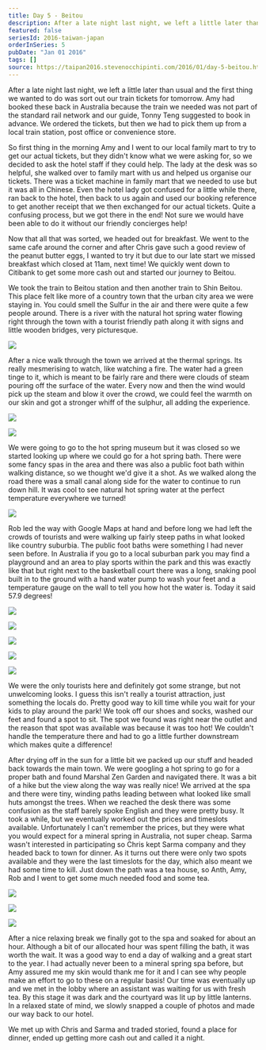 ```yaml
---
title: Day 5 - Beitou
description: After a late night last night, we left a little later than usual and the first thing we wanted to do was sort out our train tickets for tom...
featured: false
seriesId: 2016-taiwan-japan
orderInSeries: 5
pubDate: "Jan 01 2016"
tags: []
source: https://taipan2016.stevenocchipinti.com/2016/01/day-5-beitou.html
---
```


After a late night last night, we left a little later than usual and the first thing we wanted to do was sort out our train tickets for tomorrow. Amy had booked these back in Australia because the train we needed was not part of the standard rail network and our guide, Tonny Teng suggested to book in advance. We ordered the tickets, but then we had to pick them up from a local train station, post office or convenience store.

So first thing in the morning Amy and I went to our local family mart to try to get our actual tickets, but they didn't know what we were asking for, so we decided to ask the hotel staff if they could help. The lady at the desk was so helpful, she walked over to family mart with us and helped us organise our tickets. There was a ticket machine in family mart that we needed to use but it was all in Chinese. Even the hotel lady got confused for a little while there, ran back to the hotel, then back to us again and used our booking reference to get another receipt that we then exchanged for our actual tickets. Quite a confusing process, but we got there in the end! Not sure we would have been able to do it without our friendly concierges help!

Now that all that was sorted, we headed out for breakfast. We went to the same cafe around the corner and after Chris gave such a good review of the peanut butter eggs, I wanted to try it but due to our late start we missed breakfast which closed at 11am, next time! We quickly went down to Citibank to get some more cash out and started our journey to Beitou.

We took the train to Beitou station and then another train to Shin Beitou. This place felt like more of a country town that the urban city area we were staying in. You could smell the Sulfur in the air and there were quite a few people around. There is a river with the natural hot spring water flowing right through the town with a tourist friendly path along it with signs and little wooden bridges, very picturesque.

[![](https://4.bp.blogspot.com/-D_JQivZyQGk/VoaSGgGtSBI/AAAAAAAAD3c/R2N1CZLI0-o/s320/20160101_140501.jpg)](https://4.bp.blogspot.com/-D_JQivZyQGk/VoaSGgGtSBI/AAAAAAAAD3c/R2N1CZLI0-o/s1600/20160101_140501.jpg)

After a nice walk through the town we arrived at the thermal springs. Its really mesmerising to watch, like watching a fire. The water had a green tinge to it, which is meant to be fairly rare and there were clouds of steam pouring off the surface of the water. Every now and then the wind would pick up the steam and blow it over the crowd, we could feel the warmth on our skin and got a stronger whiff of the sulphur, all adding the experience.

[![](https://3.bp.blogspot.com/-nd1bMiHprgo/VqdMF9ezuuI/AAAAAAAAFJQ/ddNK0uArjuE/s320/DSC_4416-1.jpg)](https://3.bp.blogspot.com/-nd1bMiHprgo/VqdMF9ezuuI/AAAAAAAAFJQ/ddNK0uArjuE/s1600/DSC_4416-1.jpg)

[![](https://4.bp.blogspot.com/-wE_3ZVfx7vg/VoaSGjaRvdI/AAAAAAAAD3c/LRjibUs8n_8/s320/20160101_141735.jpg)](https://4.bp.blogspot.com/-wE_3ZVfx7vg/VoaSGjaRvdI/AAAAAAAAD3c/LRjibUs8n_8/s1600/20160101_141735.jpg)

We were going to go to the hot spring museum but it was closed so we started looking up where we could go for a hot spring bath. There were some fancy spas in the area and there was also a public foot bath within walking distance, so we thought we'd give it a shot. As we walked along the road there was a small canal along side for the water to continue to run down hill. It was cool to see natural hot spring water at the perfect temperature everywhere we turned!

[![](https://3.bp.blogspot.com/-EX0Lea67i4M/VqdMF95H9UI/AAAAAAAAFJQ/bd3ZVX_HXB4/s320/DSC_4422-2.jpg)](https://3.bp.blogspot.com/-EX0Lea67i4M/VqdMF95H9UI/AAAAAAAAFJQ/bd3ZVX_HXB4/s1600/DSC_4422-2.jpg)

Rob led the way with Google Maps at hand and before long we had left the crowds of tourists and were walking up fairly steep paths in what looked like country suburbia. The public foot baths were something I had never seen before. In Australia if you go to a local suburban park you may find a playground and an area to play sports within the park and this was exactly like that but right next to the basketball court there was a long, snaking pool built in to the ground with a hand water pump to wash your feet and a temperature gauge on the wall to tell you how hot the water is. Today it said 57.9 degrees!

[![](https://2.bp.blogspot.com/-1mIxPYWxwvM/VqdMF4WeXFI/AAAAAAAAFJQ/PhA2U7f71Ao/s320/DSC_4434-4.jpg)](https://2.bp.blogspot.com/-1mIxPYWxwvM/VqdMF4WeXFI/AAAAAAAAFJQ/PhA2U7f71Ao/s1600/DSC_4434-4.jpg)

[![](https://1.bp.blogspot.com/-V5eFIdUMSGk/VqdMF6NqodI/AAAAAAAAFJM/zZkKLZY6vXc/s320/DSC_4430-3.jpg)](https://1.bp.blogspot.com/-V5eFIdUMSGk/VqdMF6NqodI/AAAAAAAAFJM/zZkKLZY6vXc/s1600/DSC_4430-3.jpg)

[![](https://3.bp.blogspot.com/-voqxr3lsvGk/VqdMFyQTgHI/AAAAAAAAFJQ/Ozu094sSmgg/s320/DSC_4435-5.jpg)](https://3.bp.blogspot.com/-voqxr3lsvGk/VqdMFyQTgHI/AAAAAAAAFJQ/Ozu094sSmgg/s1600/DSC_4435-5.jpg)

[![](https://4.bp.blogspot.com/-EweBx65x0yY/VoaSGlnogSI/AAAAAAAAD3c/6gmXRxr-YCs/s320/20160101_154621.jpg)](https://4.bp.blogspot.com/-EweBx65x0yY/VoaSGlnogSI/AAAAAAAAD3c/6gmXRxr-YCs/s1600/20160101_154621.jpg)

[![](https://3.bp.blogspot.com/-NAkcCmZYfS0/VoaSGiDs9VI/AAAAAAAAD3c/AX01Q_u3X24/s320/20160101_154649.jpg)](https://3.bp.blogspot.com/-NAkcCmZYfS0/VoaSGiDs9VI/AAAAAAAAD3c/AX01Q_u3X24/s1600/20160101_154649.jpg)

We were the only tourists here and definitely got some strange, but not unwelcoming looks. I guess this isn't really a tourist attraction, just something the locals do. Pretty good way to kill time while you wait for your kids to play around the park! We took off our shoes and socks, washed our feet and found a spot to sit. The spot we found was right near the outlet and the reason that spot was available was because it was too hot! We couldn't handle the temperature there and had to go a little further downstream which makes quite a difference!

After drying off in the sun for a little bit we packed up our stuff and headed back towards the main town. We were googling a hot spring to go for a proper bath and found Marshal Zen Garden and navigated there. It was a bit of a hike but the view along the way was really nice! We arrived at the spa and there were tiny, winding paths leading between what looked like small huts amongst the trees. When we reached the desk there was some confusion as the staff barely spoke English and they were pretty busy. It took a while, but we eventually worked out the prices and timeslots available. Unfortunately I can't remember the prices, but they were what you would expect for a mineral spring in Australia, not super cheap. Sarma wasn't interested in participating so Chris kept Sarma company and they headed back to town for dinner. As it turns out there were only two spots available and they were the last timeslots for the day, which also meant we had some time to kill. Just down the path was a tea house, so Anth, Amy, Rob and I went to get some much needed food and some tea.

[![](https://2.bp.blogspot.com/-iEE-4HdGj1k/VoaSGl71hTI/AAAAAAAAD3c/leaRZw-2uU4/s320/20160101_164611.jpg)](https://2.bp.blogspot.com/-iEE-4HdGj1k/VoaSGl71hTI/AAAAAAAAD3c/leaRZw-2uU4/s1600/20160101_164611.jpg)

[![](https://4.bp.blogspot.com/-KETJ9S1x-GE/VoaSGv5jXEI/AAAAAAAAD3c/U0nfH5R2THA/s320/20160101_165915.jpg)](https://4.bp.blogspot.com/-KETJ9S1x-GE/VoaSGv5jXEI/AAAAAAAAD3c/U0nfH5R2THA/s1600/20160101_165915.jpg)

[![](https://3.bp.blogspot.com/-m5Al12hAkdk/VoaSGt5HxcI/AAAAAAAAD3c/8Jg_Kak8KyQ/s320/20160101_170048.jpg)](https://3.bp.blogspot.com/-m5Al12hAkdk/VoaSGt5HxcI/AAAAAAAAD3c/8Jg_Kak8KyQ/s1600/20160101_170048.jpg)

After a nice relaxing break we finally got to the spa and soaked for about an hour. Although a bit of our allocated hour was spent filling the bath, it was worth the wait. It was a good way to end a day of walking and a great start to the year. I had actually never been to a mineral spring spa before, but Amy assured me my skin would thank me for it and I can see why people make an effort to go to these on a regular basis! Our time was eventually up and we met in the lobby where an assistant was waiting for us with fresh tea. By this stage it was dark and the courtyard was lit up by little lanterns. In a relaxed state of mind, we slowly snapped a couple of photos and made our way back to our hotel.

We met up with Chris and Sarma and traded storied, found a place for dinner, ended up getting more cash out and called it a night.
